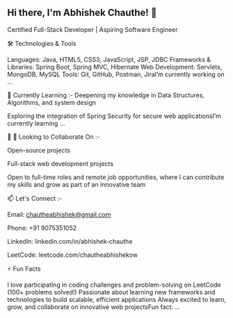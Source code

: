 ## Hi there, I'm Abhishek Chauthe! 👋

Certified Full-Stack Developer | Aspiring Software Engineer

🛠️ Technologies & Tools

Languages: Java, HTML5, CSS3, JavaScript, JSP, JDBC
Frameworks & Libraries: Spring Boot, Spring MVC, Hibernate
Web Development: Servlets, MongoDB, MySQL
Tools: Git, GitHub, Postman, JiraI’m currently working on ...

 🌱  Currently Learning :-
Deepening my knowledge in Data Structures, Algorithms, and system design

Exploring the integration of Spring Security for secure web applicationsI’m currently learning ...

 👯 👯 Looking to Collaborate On :- 

Open-source projects

Full-stack web development projects

Open to full-time roles and remote job opportunities, where I can contribute my skills and grow as part of an innovative team


📫 Let's Connect :- 

Email: chautheabhishek@gmail.com

Phone: +91 9075351052

LinkedIn: linkedin.com/in/abhishek-chauthe

LeetCode: leetcode.com/chautheabhishekow 

⚡ Fun Facts

I love participating in coding challenges and problem-solving on LeetCode (100+ problems solved!)
Passionate about learning new frameworks and technologies to build scalable, efficient applications
Always excited to learn, grow, and collaborate on innovative web projectsFun fact: ...

